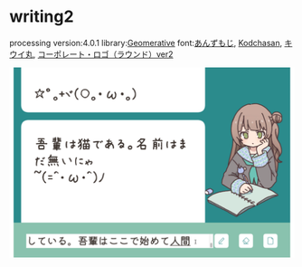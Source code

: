 # writing2
processing version:4.0.1
library:[Geomerative](http://www.ricardmarxer.com/geomerative/) 
font:[あんずもじ](http://www8.plala.or.jp/p_dolce/site3-1.html), [Kodchasan](https://fonts.google.com/specimen/Kodchasan), [キウイ丸](https://github.com/Kiwi-KawagotoKajiru/Kiwi-Maru), [コーポレート・ロゴ（ラウンド）ver2](https://logotype.jp/font-corpmaru.html)  

![](https://github.com/yuyurigi/writing2/blob/main/1.png)
